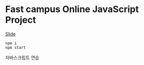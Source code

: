 # Fast campus Online JavaScript Project

[Slide](https://slides.com/woongjae/fc-javascript)

```
npm i
npm start
```

자바스크립트 연습